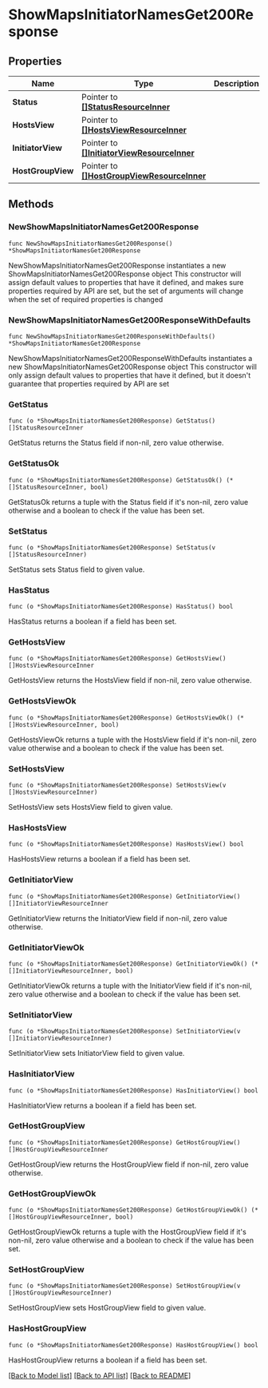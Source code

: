 # ShowMapsInitiatorNamesGet200Response

## Properties

Name | Type | Description | Notes
------------ | ------------- | ------------- | -------------
**Status** | Pointer to [**[]StatusResourceInner**](StatusResourceInner.md) |  | [optional] 
**HostsView** | Pointer to [**[]HostsViewResourceInner**](HostsViewResourceInner.md) |  | [optional] 
**InitiatorView** | Pointer to [**[]InitiatorViewResourceInner**](InitiatorViewResourceInner.md) |  | [optional] 
**HostGroupView** | Pointer to [**[]HostGroupViewResourceInner**](HostGroupViewResourceInner.md) |  | [optional] 

## Methods

### NewShowMapsInitiatorNamesGet200Response

`func NewShowMapsInitiatorNamesGet200Response() *ShowMapsInitiatorNamesGet200Response`

NewShowMapsInitiatorNamesGet200Response instantiates a new ShowMapsInitiatorNamesGet200Response object
This constructor will assign default values to properties that have it defined,
and makes sure properties required by API are set, but the set of arguments
will change when the set of required properties is changed

### NewShowMapsInitiatorNamesGet200ResponseWithDefaults

`func NewShowMapsInitiatorNamesGet200ResponseWithDefaults() *ShowMapsInitiatorNamesGet200Response`

NewShowMapsInitiatorNamesGet200ResponseWithDefaults instantiates a new ShowMapsInitiatorNamesGet200Response object
This constructor will only assign default values to properties that have it defined,
but it doesn't guarantee that properties required by API are set

### GetStatus

`func (o *ShowMapsInitiatorNamesGet200Response) GetStatus() []StatusResourceInner`

GetStatus returns the Status field if non-nil, zero value otherwise.

### GetStatusOk

`func (o *ShowMapsInitiatorNamesGet200Response) GetStatusOk() (*[]StatusResourceInner, bool)`

GetStatusOk returns a tuple with the Status field if it's non-nil, zero value otherwise
and a boolean to check if the value has been set.

### SetStatus

`func (o *ShowMapsInitiatorNamesGet200Response) SetStatus(v []StatusResourceInner)`

SetStatus sets Status field to given value.

### HasStatus

`func (o *ShowMapsInitiatorNamesGet200Response) HasStatus() bool`

HasStatus returns a boolean if a field has been set.

### GetHostsView

`func (o *ShowMapsInitiatorNamesGet200Response) GetHostsView() []HostsViewResourceInner`

GetHostsView returns the HostsView field if non-nil, zero value otherwise.

### GetHostsViewOk

`func (o *ShowMapsInitiatorNamesGet200Response) GetHostsViewOk() (*[]HostsViewResourceInner, bool)`

GetHostsViewOk returns a tuple with the HostsView field if it's non-nil, zero value otherwise
and a boolean to check if the value has been set.

### SetHostsView

`func (o *ShowMapsInitiatorNamesGet200Response) SetHostsView(v []HostsViewResourceInner)`

SetHostsView sets HostsView field to given value.

### HasHostsView

`func (o *ShowMapsInitiatorNamesGet200Response) HasHostsView() bool`

HasHostsView returns a boolean if a field has been set.

### GetInitiatorView

`func (o *ShowMapsInitiatorNamesGet200Response) GetInitiatorView() []InitiatorViewResourceInner`

GetInitiatorView returns the InitiatorView field if non-nil, zero value otherwise.

### GetInitiatorViewOk

`func (o *ShowMapsInitiatorNamesGet200Response) GetInitiatorViewOk() (*[]InitiatorViewResourceInner, bool)`

GetInitiatorViewOk returns a tuple with the InitiatorView field if it's non-nil, zero value otherwise
and a boolean to check if the value has been set.

### SetInitiatorView

`func (o *ShowMapsInitiatorNamesGet200Response) SetInitiatorView(v []InitiatorViewResourceInner)`

SetInitiatorView sets InitiatorView field to given value.

### HasInitiatorView

`func (o *ShowMapsInitiatorNamesGet200Response) HasInitiatorView() bool`

HasInitiatorView returns a boolean if a field has been set.

### GetHostGroupView

`func (o *ShowMapsInitiatorNamesGet200Response) GetHostGroupView() []HostGroupViewResourceInner`

GetHostGroupView returns the HostGroupView field if non-nil, zero value otherwise.

### GetHostGroupViewOk

`func (o *ShowMapsInitiatorNamesGet200Response) GetHostGroupViewOk() (*[]HostGroupViewResourceInner, bool)`

GetHostGroupViewOk returns a tuple with the HostGroupView field if it's non-nil, zero value otherwise
and a boolean to check if the value has been set.

### SetHostGroupView

`func (o *ShowMapsInitiatorNamesGet200Response) SetHostGroupView(v []HostGroupViewResourceInner)`

SetHostGroupView sets HostGroupView field to given value.

### HasHostGroupView

`func (o *ShowMapsInitiatorNamesGet200Response) HasHostGroupView() bool`

HasHostGroupView returns a boolean if a field has been set.


[[Back to Model list]](../README.md#documentation-for-models) [[Back to API list]](../README.md#documentation-for-api-endpoints) [[Back to README]](../README.md)


